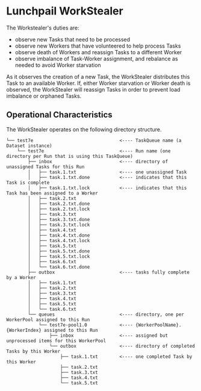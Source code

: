 # Lunchpail WorkStealer

The Workstealer's duties are:

- observe new Tasks that need to be processed
- observe new Workers that have volunteered to help process Tasks
- observe death of Workers and reassign Tasks to a different Worker
- observe imbalance of Task-Worker assignment, and rebalance as needed
  to avoid Worker starvation

As it observes the creation of a new Task, the WorkStealer distributes
this Task to an available Worker. If, either Worker starvation or
Worker death is observed, the WorkStealer will reassign Tasks in order
to prevent load imbalance or orphaned Tasks.

## Operational Characteristics

The WorkStealer operates on the following directory structure.

```
└── test7e                                <---- TaskQueue name (a Dataset instance)
    └── test7e                            <---- Run name (one directory per Run that is using this TaskQueue)
        ├── inbox                         <---- directory of unassigned Tasks for this Run
        │   ├── task.1.txt                <---- one unassigned Task
        │   ├── task.1.txt.done           <---- indicates that this Task is complete
        │   ├── task.1.txt.lock           <---- indicates that this Task has been assigned to a Worker
        │   ├── task.2.txt
        │   ├── task.2.txt.done
        │   ├── task.2.txt.lock
        │   ├── task.3.txt
        │   ├── task.3.txt.done
        │   ├── task.3.txt.lock
        │   ├── task.4.txt
        │   ├── task.4.txt.done
        │   ├── task.4.txt.lock
        │   ├── task.5.txt
        │   ├── task.5.txt.done
        │   ├── task.5.txt.lock
        │   ├── task.6.txt
        │   └── task.6.txt.done
        ├── outbox                        <---- tasks fully complete by a Worker
        │   ├── task.1.txt
        │   ├── task.2.txt
        │   ├── task.3.txt
        │   ├── task.4.txt
        │   ├── task.5.txt
        │   └── task.6.txt
        └── queues                        <---- directory, one per WorkerPool assigned to this Run
            └── test7e-pool1.0            <---- {WorkerPoolName}.{WorkerIndex} assigned to this Run
                ├── inbox                 <---- assigned but unprocessed items for this WorkerPool
                └── outbox                <---- directory of completed Tasks by this Worker
                    ├── task.1.txt        <---- one completed Task by this Worker
                    ├── task.2.txt
                    ├── task.3.txt
                    ├── task.4.txt
                    └── task.5.txt
```
